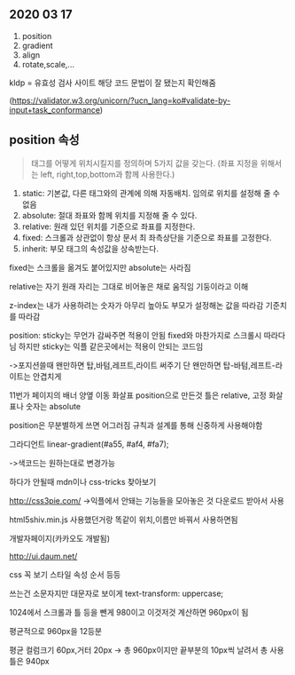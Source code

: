 ## 2020 03 17

1. position
2. gradient
3. align
4. rotate,scale,...





kldp = 유효성 검사 사이트 해당 코드 문법이 잘 됐는지 확인해줌

(https://validator.w3.org/unicorn/?ucn_lang=ko#validate-by-input+task_conformance)





## position  속성

> 태그를 어떻게 위치시킬지를 정의하며 5가지 값을 갖는다. (좌표 지정을 위해서는 left, right,top,bottom과 함께 사용한다.)



1. static: 기본값, 다른 태그와의 관계에 의해 자동배치. 임의로 위치를 설정해 줄 수 없음
2. absolute: 절대 좌표와 함께 위치를 지정해 줄 수 있다.
3. relative: 원래 있던 위치를 기준으로 좌표를 지정한다.
4. fixed: 스크롤과 상관없이 항상 문서 최 좌측상단을 기준으로 좌표를 고정한다.
5. inherit: 부모 태그의 속성값을 상속받는다.



fixed는 스크롤을 옮겨도 붙어있지만 absolute는 사라짐

relative는 자기 원래 자리는 그대로 비어놓은 채로 움직임 기둥이라고 이해

z-index는 내가 사용하려는 숫자가 아무리 높아도 부모가 설정해논 값을 따라감 기준치를 따라감

position: sticky는 무언가 감싸주면 적용이 안됨 fixed와 마찬가지로 스크롤시 따라다님 하지만 sticky는 익플 같은곳에서는 적용이 안되는 코드임



->포지션쓸때 왠만하면 탑,바텀,레프트,라이트 써주기 단 왠만하면 탑-바텀,레프트-라이트는 안겹치게



11번가 페이지의 배너 양옆 이동 화살표 position으로 만든것 틀은 relative, 고정 화살표나 숫자는 absolute

position은 무분별하게 쓰면 어그러짐 규칙과 설계를 통해 신중하게 사용해야함



그라디언트 linear-gradient(#a55, #af4, #fa7); 

->색코드는 원하는대로 변경가능



하다가 안될때 mdn이나 css-tricks 찾아보기



http://css3pie.com/ ->익플에서 안돼는 기능들을 모아놓은 것 다운로드 받아서 사용

html5shiv.min.js 사용했던거랑 똑같이 위치,이름만 바꿔서 사용하면됨



개발자페이지(카카오도 개발됨)

http://ui.daum.net/

css 꼭 보기 스타일 속성 순서 등등



쓰는건 소문자지만 대문자로 보이게 text-transform: uppercase;



1024에서 스크롤과 틀 등을 뺀게 980이고 이것저것 계산하면 960px이 됨

평균적으로 960px을 12등분

평균 컬럼크기 60px,거터 20px -> 총 960px이지만 끝부분의 10px씩 날려서 총 사용 틀은 940px